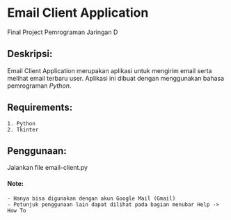 Email Client Application
========================
Final Project Pemrograman Jaringan D

Deskripsi: 
-------------
Email Client Application merupakan aplikasi untuk mengirim email serta melihat email terbaru user. Aplikasi ini dibuat dengan menggunakan bahasa pemrograman *Python*.

Requirements: 
-------------
```
1. Python
2. Tkinter
```

Penggunaan: 
-------------
Jalankan file email-client.py

#### Note:
```
- Hanya bisa digunakan dengan akun Google Mail (Gmail)
- Petunjuk penggunaan lain dapat dilihat pada bagian menubar Help -> How To
```